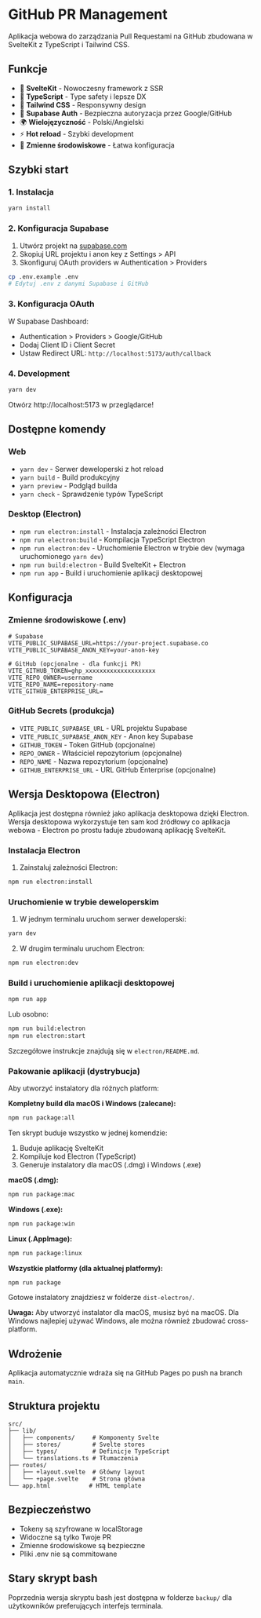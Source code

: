 # GitHub PR Management

Aplikacja webowa do zarządzania Pull Requestami na GitHub zbudowana w SvelteKit z TypeScript i Tailwind CSS.

## Funkcje

- 🚀 **SvelteKit** - Nowoczesny framework z SSR
- 💎 **TypeScript** - Type safety i lepsze DX
- 🎨 **Tailwind CSS** - Responsywny design
- 🔐 **Supabase Auth** - Bezpieczna autoryzacja przez Google/GitHub
- 🌍 **Wielojęzyczność** - Polski/Angielski
- ⚡ **Hot reload** - Szybki development
- 🔧 **Zmienne środowiskowe** - Łatwa konfiguracja

## Szybki start

### 1. Instalacja

```bash
yarn install
```

### 2. Konfiguracja Supabase

1. Utwórz projekt na [supabase.com](https://supabase.com)
2. Skopiuj URL projektu i anon key z Settings > API
3. Skonfiguruj OAuth providers w Authentication > Providers

```bash
cp .env.example .env
# Edytuj .env z danymi Supabase i GitHub
```

### 3. Konfiguracja OAuth

W Supabase Dashboard:

- Authentication > Providers > Google/GitHub
- Dodaj Client ID i Client Secret
- Ustaw Redirect URL: `http://localhost:5173/auth/callback`

### 4. Development

```bash
yarn dev
```

Otwórz http://localhost:5173 w przeglądarce!

## Dostępne komendy

### Web
- `yarn dev` - Serwer deweloperski z hot reload
- `yarn build` - Build produkcyjny
- `yarn preview` - Podgląd builda
- `yarn check` - Sprawdzenie typów TypeScript

### Desktop (Electron)
- `npm run electron:install` - Instalacja zależności Electron
- `npm run electron:build` - Kompilacja TypeScript Electron
- `npm run electron:dev` - Uruchomienie Electron w trybie dev (wymaga uruchomionego `yarn dev`)
- `npm run build:electron` - Build SvelteKit + Electron
- `npm run app` - Build i uruchomienie aplikacji desktopowej

## Konfiguracja

### Zmienne środowiskowe (.env)

```env
# Supabase
VITE_PUBLIC_SUPABASE_URL=https://your-project.supabase.co
VITE_PUBLIC_SUPABASE_ANON_KEY=your-anon-key

# GitHub (opcjonalne - dla funkcji PR)
VITE_GITHUB_TOKEN=ghp_xxxxxxxxxxxxxxxxxxxx
VITE_REPO_OWNER=username
VITE_REPO_NAME=repository-name
VITE_GITHUB_ENTERPRISE_URL=
```

### GitHub Secrets (produkcja)

- `VITE_PUBLIC_SUPABASE_URL` - URL projektu Supabase
- `VITE_PUBLIC_SUPABASE_ANON_KEY` - Anon key Supabase
- `GITHUB_TOKEN` - Token GitHub (opcjonalne)
- `REPO_OWNER` - Właściciel repozytorium (opcjonalne)
- `REPO_NAME` - Nazwa repozytorium (opcjonalne)
- `GITHUB_ENTERPRISE_URL` - URL GitHub Enterprise (opcjonalne)

## Wersja Desktopowa (Electron)

Aplikacja jest dostępna również jako aplikacja desktopowa dzięki Electron. Wersja desktopowa wykorzystuje ten sam kod źródłowy co aplikacja webowa - Electron po prostu ładuje zbudowaną aplikację SvelteKit.

### Instalacja Electron

1. Zainstaluj zależności Electron:
```bash
npm run electron:install
```

### Uruchomienie w trybie deweloperskim

1. W jednym terminalu uruchom serwer deweloperski:
```bash
yarn dev
```

2. W drugim terminalu uruchom Electron:
```bash
npm run electron:dev
```

### Build i uruchomienie aplikacji desktopowej

```bash
npm run app
```

Lub osobno:
```bash
npm run build:electron
npm run electron:start
```

Szczegółowe instrukcje znajdują się w `electron/README.md`.

### Pakowanie aplikacji (dystrybucja)

Aby utworzyć instalatory dla różnych platform:

**Kompletny build dla macOS i Windows (zalecane):**
```bash
npm run package:all
```
Ten skrypt buduje wszystko w jednej komendzie:
1. Buduje aplikację SvelteKit
2. Kompiluje kod Electron (TypeScript)
3. Generuje instalatory dla macOS (.dmg) i Windows (.exe)

**macOS (.dmg):**
```bash
npm run package:mac
```

**Windows (.exe):**
```bash
npm run package:win
```

**Linux (.AppImage):**
```bash
npm run package:linux
```

**Wszystkie platformy (dla aktualnej platformy):**
```bash
npm run package
```

Gotowe instalatory znajdziesz w folderze `dist-electron/`.

**Uwaga:** Aby utworzyć instalator dla macOS, musisz być na macOS. Dla Windows najlepiej używać Windows, ale można również zbudować cross-platform.

## Wdrożenie

Aplikacja automatycznie wdraża się na GitHub Pages po push na branch `main`.

## Struktura projektu

```
src/
├── lib/
│   ├── components/     # Komponenty Svelte
│   ├── stores/         # Svelte stores
│   ├── types/          # Definicje TypeScript
│   └── translations.ts # Tłumaczenia
├── routes/
│   ├── +layout.svelte  # Główny layout
│   └── +page.svelte    # Strona główna
└── app.html           # HTML template
```

## Bezpieczeństwo

- Tokeny są szyfrowane w localStorage
- Widoczne są tylko Twoje PR
- Zmienne środowiskowe są bezpieczne
- Pliki .env nie są commitowane

## Stary skrypt bash

Poprzednia wersja skryptu bash jest dostępna w folderze `backup/` dla użytkowników preferujących interfejs terminala.
